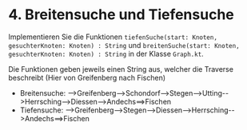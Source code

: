 # 4. Breitensuche und Tiefensuche
Implementieren Sie die Funktionen `tiefenSuche(start: Knoten, gesuchterKnoten: Knoten) : String` und `breitenSuche(start: Knoten, gesuchterKnoten: Knoten) : String`
in der Klasse `Graph.kt`.

Die Funktionen geben jeweils einen String aus, welcher die Traverse beschreibt (Hier von Greifenberg nach Fischen)
* Breitensuche: -->Greifenberg-->Schondorf-->Stegen-->Utting-->Herrsching-->Diessen-->Andechs==>Fischen
* Tiefensuche: -->Greifenberg-->Stegen-->Diessen-->Herrsching-->Andechs==>Fischen